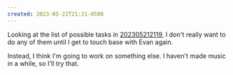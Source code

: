 ```yaml
---
created: 2023-05-22T21:21-0500
---
```


Looking at the list of possible tasks in [202305212119](202305212119.md), I don't really want to do any of them until I get to touch base with Evan again.

Instead, I think I'm going to work on something else. I haven't made music in a while, so I'll try that.
